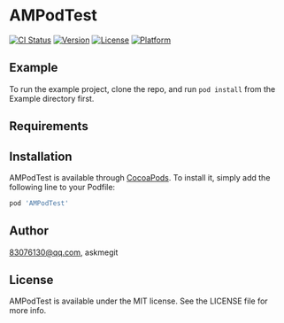 # AMPodTest

[![CI Status](https://img.shields.io/travis/83076130@qq.com/AMPodTest.svg?style=flat)](https://travis-ci.org/83076130@qq.com/AMPodTest)
[![Version](https://img.shields.io/cocoapods/v/AMPodTest.svg?style=flat)](https://cocoapods.org/pods/AMPodTest)
[![License](https://img.shields.io/cocoapods/l/AMPodTest.svg?style=flat)](https://cocoapods.org/pods/AMPodTest)
[![Platform](https://img.shields.io/cocoapods/p/AMPodTest.svg?style=flat)](https://cocoapods.org/pods/AMPodTest)

## Example

To run the example project, clone the repo, and run `pod install` from the Example directory first.

## Requirements

## Installation

AMPodTest is available through [CocoaPods](https://cocoapods.org). To install
it, simply add the following line to your Podfile:

```ruby
pod 'AMPodTest'
```

## Author

83076130@qq.com, askmegit

## License

AMPodTest is available under the MIT license. See the LICENSE file for more info.
